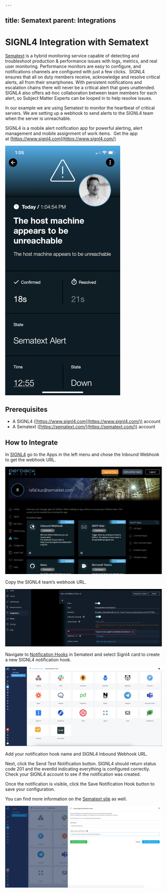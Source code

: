     ---
title: Sematext
parent: Integrations
---

# SIGNL4 Integration with Sematext

[Sematext](https://sematext.com/) is a hybrid monitoring service capable of detecting and troubleshoot production & performance issues with logs, metrics, and real user monitoring. Performance monitors are easy to configure, and notifications channels are configured with just a few clicks.  SIGNL4 ensures that all on duty members receive, acknowledge and resolve critical alerts, all from their smartphones. With persistent notifications and escalation chains there will never be a critical alert that goes unattended. SIGNL4 also offers ad-hoc collaboration between team members for each alert, so Subject Matter Experts can be looped in to help resolve issues.

In our example we are using Sematext to monitor the heartbeat of critical servers. We are setting up a webhook to send alerts to the SIGNL4 team when the server is unreachable.

SIGNL4 is a mobile alert notification app for powerful alerting, alert management and mobile assignment of work items.  Get the app at [https://www.signl4.com](https://www.signl4.com/)

![Sematext SIGNL4 Alert](sematext-s4-alert.png)

## Prerequisites

- A SIGNL4 ([https://www.signl4.com](https://www.signl4.com/)) account
- A Sematext ([https://sematext.com/](https://sematext.com/)) account

## How to Integrate

In [SIGNL4](https://sematext.com/docs/integration/alerts-signl4-integration/) go to the Apps in the left menu and chose the Inbound Webhook to get the webhook URL.

![Create SIGNL4 Integration Inbound Webhook](create-signl4-integration-inbound-webhook.png)

Copy the SIGNL4 team’s webhook URL.

![SIGNL4 Integration Webhook URL](signl4-integration-webhook-url.png)

Navigate to [Notification Hooks](https://apps.sematext.com/ui/webhook-create) in Sematext and select Signl4 card to create a new SIGNL4 notification hook.

![Sematext Notification Hooks](sematext-notification-hooks.png)

Add your notification hook name and SIGNL4 Inbound Webhook URL.

Next, click the Send Test Notification button. SIGNL4 should return status code 201 and the eventId indicating everything is configured correctly. Check your SIGNL4 account to see if the notification was created.

Once the notification is visible, click the Save Notification Hook button to save your configuration.

You can find more information on the [Sematext site](https://sematext.com/docs/integration/alerts-signl4-integration/) as well.

![Create SIGNL4 Integration](create-signl4-integration.png)
